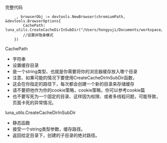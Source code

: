 完整代码

```
	_, browserObj := devtools.NewBrowser(chromiumPath, &devtools.BrowserOptions{
		CachePath: luna_utils.CreateCacheDirInSubDir("/Users/hongyuji/Documents/workspace/golang/cache"),
		//设置非隐身模式
	})
```



CachePath

- 字符串
- 设置缓存目录
- 是一个string类型、也就是你需要将你的浏览器缓存放入哪个目录
- 注意、如果可能的情况下要使用CreateCacheDirInSubDir函数，
- 这会在你指定的路径下，每次都会创建一个新的目录来存储缓存
- 请不要把他作为你的cookie策略，cookie策略，你可以参考cookie篇
- 也不要写死为一个固定的目录、这样因为权限、或者多线程问题，可能导致，页面卡死的异常情况。



luna_utils.CreateCacheDirInSubDir

- 静态函数
- 接受一个string类型参数，缓存路径。
- 返回给定目录下，创建的子目录的绝对路径。